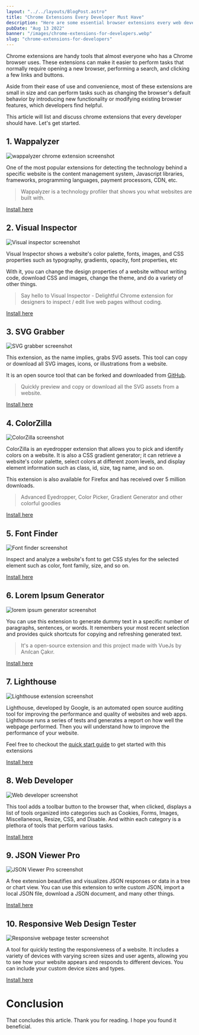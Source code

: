 ```yaml
---
layout: "../../layouts/BlogPost.astro"
title: "Chrome Extensions Every Developer Must Have"
description: "Here are some essential browser extensions every web developer must have."
pubDate: "Aug 13 2022"
banner: "/images/chrome-extensions-for-developers.webp"
slug: "chrome-extensions-for-developers"
---
```


Chrome extensions are handy tools that almost everyone who has a Chrome browser uses. These extensions can make it easier to perform tasks that normally require opening a new browser, performing a search, and clicking a few links and buttons.

Aside from their ease of use and convenience, most of these extensions are small in size and can perform tasks such as changing the browser's default behavior by introducing new functionality or modifying existing browser features, which developers find helpful.

This article will list and discuss chrome extensions that every developer should have. Let's get started.

## 1. Wappalyzer

![wappalyzer chrome extension screenshot](https://lh3.googleusercontent.com/TE5cGjbTbj_mqLFn1_IljQ8NkX8lZZNDJApijpuoug4FMd8g5EsoWjW8ZUcHnlclzo1KknI21_KUmckFNHUE3JCO0w=w640-h400-e365-rj-sc0x00ffffff)

One of the most popular extensions for detecting the technology behind a specific website is the content management system, Javascript libraries, frameworks, programming languages, payment processors, CDN, etc.

> Wappalyzer is a technology profiler that shows you what websites are built with.

[Install here](https://chrome.google.com/webstore/detail/wappalyzer-technology-pro/gppongmhjkpfnbhagpmjfkannfbllamg?gclid=Cj0KCQjwl92XBhC7ARIsAHLl9akU5zkjlBln0UOMXfef3Goxrgmy7xB55i09Z9FL8dXIo84H8MiyLF4aAj8yEALw_wcB)

## 2. Visual Inspector

![Visual inspector screenshot](https://lh3.googleusercontent.com/5ctTX5icGOHvE1xXGPBjhTMc9wLW_QuhKOgz9zN2Gn97RMCQzOcSe3HkrK9SqHTG6bfFJCKD3DyPj4HUleh8zmPvbg=w640-h400-e365-rj-sc0x00ffffff)

Visual Inspector shows a website's color palette, fonts, images, and CSS properties such as typography, gradients, opacity, font properties, etc

With it, you can change the design properties of a website without writing code, download CSS and images, change the theme, and do a variety of other things.

> Say hello to Visual Inspector - Delightful Chrome extension for designers to inspect / edit live web pages without coding.


[Install here](https://chrome.google.com/webstore/detail/visual-inspector/efaejpgmekdkcngpbghnpcmbpbngoclc)

## 3. SVG Grabber

![SVG grabber screenshot](https://lh3.googleusercontent.com/n_S0jXwIMs-P6T40VjlPh1cmMgYuMQbyBuqAd383TfB7XwYfOOI4MxiilxfSaBDL3Guga6fU5EX2jeMhbDNABtWHpg=w640-h400-e365-rj-sc0x00ffffff)

This extension, as the name implies, grabs SVG assets. This tool can copy or download all SVG images, icons, or illustrations from a website.

It is an open source tool that can be forked and downloaded from [GitHub](https://github.com/ngti/svg-grabber).

> Quickly preview and copy or download all the SVG assets from a website.


[Install here](https://chrome.google.com/webstore/detail/svg-grabber-get-all-the-s/ndakggdliegnegeclmfgodmgemdokdmg)


## 4. ColorZilla

![ColorZilla screenshot](https://lh3.googleusercontent.com/i_LD86JuaG2ipWrBiNcjtUFLfMzuFpEsEjBCG0aNnl2imoQAMmhdEDT70hQHfjpISngZA7u860pEJZrBPcX259UO=w640-h400-e365-rj-sc0x00ffffff)

ColorZilla is an eyedropper extension that allows you to pick and identify colors on a website. It is also a CSS gradient generator; it can retrieve a website's color palette, select colors at different zoom levels, and display element information such as class, id, size, tag name, and so on.

This extension is also available for Firefox and has received over 5 million downloads.

> Advanced Eyedropper, Color Picker, Gradient Generator and other colorful goodies


[Install here](https://chrome.google.com/webstore/detail/colorzilla/bhlhnicpbhignbdhedgjhgdocnmhomnp)

## 5. Font Finder

![Font finder screenshot](https://lh3.googleusercontent.com/XMxuqXHEuAx7IhTUfjOUjaRmFjzdOm1AFqluaX6b40XNLl1ofxqKjNpHorxcKWwHUaiR2YhNOzxcjphwj0AuihSPGw=w640-h400-e365-rj-sc0x00ffffff)

Inspect and analyze a website's font to get CSS styles for the selected element such as color, font family, size, and so on.

[Install here](https://chrome.google.com/webstore/detail/font-finder/bhiichidigehdgphoambhjbekalahgha)

## 6. Lorem Ipsum Generator

![lorem ipsum generator screenshot](https://lh3.googleusercontent.com/owZQAViLvldS4umzvvVbb9016wXgMgaXfJlptTXuUHyXalwfzQf1PI1GaUefH_lz_Xx4ViQZSAsUma53LXSXMQp18g=w640-h400-e365-rj-sc0x00ffffff)

You can use this extension to generate dummy text in a specific number of paragraphs, sentences, or words. It remembers your most recent selection and provides quick shortcuts for copying and refreshing generated text.

> It's a open-source extension and this project made with VueJs by Anılcan Çakır.


[Install here](https://chrome.google.com/webstore/detail/lorem-ipsum-generator/leokkkfhnahnlmfkelibfigimkoinkfm)


## 7. Lighthouse

![Lighthouse extension screenshot](https://lh3.googleusercontent.com/F7ikgmKQrmoyHN4Xdmf7AoXI-tLGPyhRuymX8cZp9Xu-CoSxpyAmXQgKCToiuOFQOF9omSuIzBRz0ZHX0N4XsCXf4A=w640-h400-e365-rj-sc0x00ffffff)

Lighthouse, developed by Google, is an automated open source auditing tool for improving the performance and quality of websites and web apps. Lighthouse runs a series of tests and generates a report on how well the webpage performed. Then you will understand how to improve the performance of your website.

Feel free to checkout the [quick start guide](https://developers.google.com/web/tools/lighthouse) to get started with this extensions

[Install here](https://chrome.google.com/webstore/detail/lighthouse/blipmdconlkpinefehnmjammfjpmpbjk)


## 8. Web Developer

![Web developer screenshot](https://lh3.googleusercontent.com/R-5Ljok-0LheK8d5fMW8akkrKk78zXZ1itUSpyd133LtptO1cQGdwuPB2Xm7d3zORUGjESb8u8FzYFPKvTnL1-Qo=w640-h400-e365-rj-sc0x00ffffff)

This tool adds a toolbar button to the browser that, when clicked, displays a list of tools organized into categories such as Cookies, Forms, Images, Miscellaneous, Resize, CSS, and Disable. And within each category is a plethora of tools that perform various tasks.

[Install here](https://chrome.google.com/webstore/detail/web-developer/bfbameneiokkgbdmiekhjnmfkcnldhhm)


## 9. JSON Viewer Pro

![JSON Viewer Pro screenshot](https://lh3.googleusercontent.com/gWjQ7NG2CsKlflCX53nXmpm0VzkPdhYZNX5c6j52yRuJjOc7lxYSl9DtLvIGvtxr2_ylnPtEsiyYbHKfebYBaqhQ=w640-h400-e365-rj-sc0x00ffffff)

A free extension beautifies and visualizes JSON responses or data in a tree or chart view. You can use this extension to write custom JSON, import a local JSON file, download a JSON document, and many other things.

[Install here](https://chrome.google.com/webstore/detail/json-viewer-pro/eifflpmocdbdmepbjaopkkhbfmdgijcc)


## 10. Responsive Web Design Tester

![Responsive webpage tester screenshot](https://lh3.googleusercontent.com/lVhgW4071_Ol-p26bhUtg1_AaqeRicQ_PD-VoSz6eQD5hF7aGkxWWP7BuD2Cbn2RErzYu9cBUR-zkjTJ2FihIE-e=w640-h400-e365-rj-sc0x00ffffff)

A tool for quickly testing the responsiveness of a website. It includes a variety of devices with varying screen sizes and user agents, allowing you to see how your website appears and responds to different devices. You can include your custom device sizes and types.

[Install here](https://chrome.google.com/webstore/detail/responsive-web-design-tes/enhcpefphhaiikpobimgcakinhabgiib)


# Conclusion

That concludes this article. Thank you for reading. I hope you found it beneficial.
